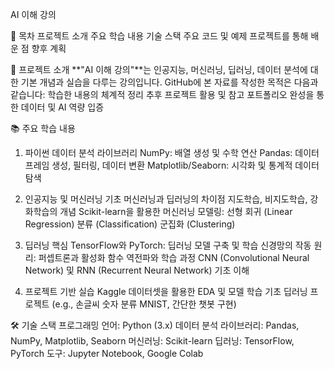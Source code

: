 AI 이해 강의

📌 목차
프로젝트 소개
주요 학습 내용
기술 스택
주요 코드 및 예제
프로젝트를 통해 배운 점
향후 계획

📝 프로젝트 소개
**"AI 이해 강의"**는 인공지능, 머신러닝, 딥러닝, 데이터 분석에 대한 기본 개념과 실습을 다루는 강의입니다.
GitHub에 본 자료를 작성한 목적은 다음과 같습니다:
학습한 내용의 체계적 정리
추후 프로젝트 활용 및 참고
포트폴리오 완성을 통한 데이터 및 AI 역량 입증

📚 주요 학습 내용
1. 파이썬 데이터 분석 라이브러리
NumPy: 배열 생성 및 수학 연산
Pandas: 데이터 프레임 생성, 필터링, 데이터 변환
Matplotlib/Seaborn: 시각화 및 통계적 데이터 탐색

2. 인공지능 및 머신러닝 기초
머신러닝과 딥러닝의 차이점
지도학습, 비지도학습, 강화학습의 개념
Scikit-learn을 활용한 머신러닝 모델링:
선형 회귀 (Linear Regression)
분류 (Classification)
군집화 (Clustering)

3. 딥러닝 핵심
TensorFlow와 PyTorch: 딥러닝 모델 구축 및 학습
신경망의 작동 원리:
퍼셉트론과 활성화 함수
역전파와 학습 과정
CNN (Convolutional Neural Network) 및 RNN (Recurrent Neural Network) 기초 이해

4. 프로젝트 기반 실습
Kaggle 데이터셋을 활용한 EDA 및 모델 학습
기초 딥러닝 프로젝트 (e.g., 손글씨 숫자 분류 MNIST, 간단한 챗봇 구현)

🛠 기술 스택
프로그래밍 언어: Python (3.x)
데이터 분석 라이브러리: Pandas, NumPy, Matplotlib, Seaborn
머신러닝: Scikit-learn
딥러닝: TensorFlow, PyTorch
도구: Jupyter Notebook, Google Colab
